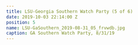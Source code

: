 ```yaml
---
title: LSU-Georgia Southern Watch Party (5 of 6)
date: 2019-10-03 22:14:00 Z
position: 5
name: LSU-GaSouthern_2019-08-31_05_frvwdb.jpg
caption: GA Southern Watch Party, 8/31/19
---
```


